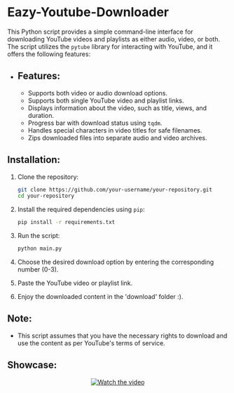 # Eazy-Youtube-Downloader

This Python script provides a simple command-line interface for downloading YouTube videos and playlists as either audio, video, or both. The script utilizes the `pytube` library for interacting with YouTube, and it offers the following features:

- ## Features:
  - Supports both video or audio download options.
  - Supports both single YouTube video and playlist links.
  - Displays information about the video, such as title, views, and duration.
  - Progress bar with download status using `tqdm`.
  - Handles special characters in video titles for safe filenames.
  - Zips downloaded files into separate audio and video archives.

## Installation:
1. Clone the repository:
   ```bash
   git clone https://github.com/your-username/your-repository.git
   cd your-repository
   ```

2. Install the required dependencies using `pip`:
   ```bash
   pip install -r requirements.txt
   ```

3. Run the script:
   ```bash
   python main.py
   ```

4. Choose the desired download option by entering the corresponding number (0-3).
5. Paste the YouTube video or playlist link.
6. Enjoy the downloaded content in the 'download' folder :).

## Note:
- This script assumes that you have the necessary rights to download and use the content as per YouTube's terms of service.

## Showcase:
<p align="center">
  <a href="https://youtu.be/pfns9Jn8uMo">
    <img src="https://github.com/DavldMA/Eazy-Youtube-Downloader/images/img.jpg" alt="Watch the video">
  </a>
</p>
